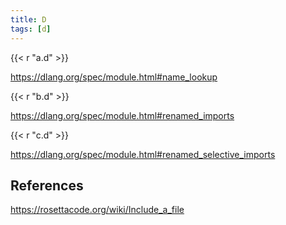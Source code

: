 ```yaml
---
title: D
tags: [d]
---
```


{{< r "a.d" >}}

<https://dlang.org/spec/module.html#name_lookup>

{{< r "b.d" >}}

<https://dlang.org/spec/module.html#renamed_imports>

{{< r "c.d" >}}

<https://dlang.org/spec/module.html#renamed_selective_imports>

## References

<https://rosettacode.org/wiki/Include_a_file>
